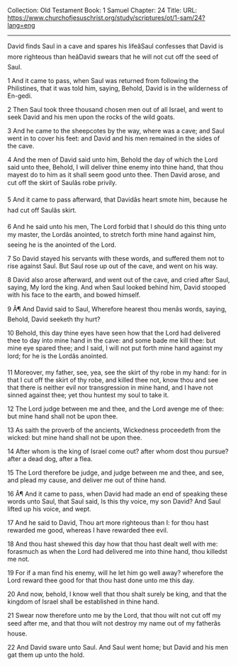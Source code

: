 Collection: Old Testament
Book: 1 Samuel
Chapter: 24
Title: 
URL: https://www.churchofjesuschrist.org/study/scriptures/ot/1-sam/24?lang=eng

---

David finds Saul in a cave and spares his lifeâSaul confesses that David is more righteous than heâDavid swears that he will not cut off the seed of Saul.

1 And it came to pass, when Saul was returned from following the Philistines, that it was told him, saying, Behold, David is in the wilderness of En-gedi.

2 Then Saul took three thousand chosen men out of all Israel, and went to seek David and his men upon the rocks of the wild goats.

3 And he came to the sheepcotes by the way, where was a cave; and Saul went in to cover his feet: and David and his men remained in the sides of the cave.

4 And the men of David said unto him, Behold the day of which the Lord said unto thee, Behold, I will deliver thine enemy into thine hand, that thou mayest do to him as it shall seem good unto thee. Then David arose, and cut off the skirt of Saulâs robe privily.

5 And it came to pass afterward, that Davidâs heart smote him, because he had cut off Saulâs skirt.

6 And he said unto his men, The Lord forbid that I should do this thing unto my master, the Lordâs anointed, to stretch forth mine hand against him, seeing he is the anointed of the Lord.

7 So David stayed his servants with these words, and suffered them not to rise against Saul. But Saul rose up out of the cave, and went on his way.

8 David also arose afterward, and went out of the cave, and cried after Saul, saying, My lord the king. And when Saul looked behind him, David stooped with his face to the earth, and bowed himself.

9 Â¶ And David said to Saul, Wherefore hearest thou menâs words, saying, Behold, David seeketh thy hurt?

10 Behold, this day thine eyes have seen how that the Lord had delivered thee to day into mine hand in the cave: and some bade me kill thee: but mine eye spared thee; and I said, I will not put forth mine hand against my lord; for he is the Lordâs anointed.

11 Moreover, my father, see, yea, see the skirt of thy robe in my hand: for in that I cut off the skirt of thy robe, and killed thee not, know thou and see that there is neither evil nor transgression in mine hand, and I have not sinned against thee; yet thou huntest my soul to take it.

12 The Lord judge between me and thee, and the Lord avenge me of thee: but mine hand shall not be upon thee.

13 As saith the proverb of the ancients, Wickedness proceedeth from the wicked: but mine hand shall not be upon thee.

14 After whom is the king of Israel come out? after whom dost thou pursue? after a dead dog, after a flea.

15 The Lord therefore be judge, and judge between me and thee, and see, and plead my cause, and deliver me out of thine hand.

16 Â¶ And it came to pass, when David had made an end of speaking these words unto Saul, that Saul said, Is this thy voice, my son David? And Saul lifted up his voice, and wept.

17 And he said to David, Thou art more righteous than I: for thou hast rewarded me good, whereas I have rewarded thee evil.

18 And thou hast shewed this day how that thou hast dealt well with me: forasmuch as when the Lord had delivered me into thine hand, thou killedst me not.

19 For if a man find his enemy, will he let him go well away? wherefore the Lord reward thee good for that thou hast done unto me this day.

20 And now, behold, I know well that thou shalt surely be king, and that the kingdom of Israel shall be established in thine hand.

21 Swear now therefore unto me by the Lord, that thou wilt not cut off my seed after me, and that thou wilt not destroy my name out of my fatherâs house.

22 And David sware unto Saul. And Saul went home; but David and his men gat them up unto the hold.
